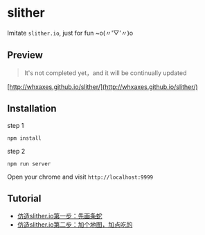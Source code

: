 # slither

Imitate `slither.io`, just for fun ~o(〃'▽'〃)o

## Preview

> It's not completed yet，and it will be continually updated

[http://whxaxes.github.io/slither/](http://whxaxes.github.io/slither/)

## Installation 

step 1
```
npm install
```
step 2
```
npm run server
```

Open your chrome and visit `http://localhost:9999`

## Tutorial

- [仿造slither.io第一步：先画条蛇](https://github.com/whxaxes/blog/issues/1)
- [仿造slither.io第二步：加个地图，加点吃的](https://github.com/whxaxes/blog/issues/2)
